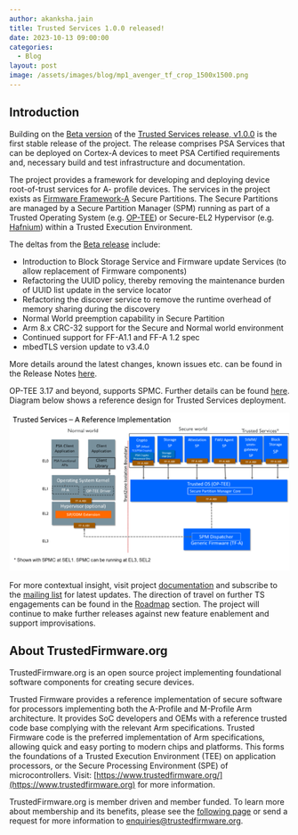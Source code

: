 ```yaml
---
author: akanksha.jain
title: Trusted Services 1.0.0 released!
date: 2023-10-13 09:00:00
categories:
  - Blog
layout: post
image: /assets/images/blog/mp1_avenger_tf_crop_1500x1500.png
---
```


Introduction
------------
Building on the [Beta version](https://www.trustedfirmware.org/blog/Trusted-Services-v1-0-0-beta/) of the [Trusted Services release, v1.0.0](https://git.trustedfirmware.org/TS/trusted-services.git/tag/?h=v1.0.0) is the first stable release of the
project. The release comprises PSA Services that can be deployed on Cortex-A devices to meet PSA
Certified requirements and, necessary build and test infrastructure and documentation.

The project provides a framework for developing and deploying device root-of-trust services for A-
profile devices. The services in the project exists as [Firmware Framework-A](https://developer.arm.com/documentation/den0077/latest) Secure Partitions. The
Secure Partitions are managed by a Secure Partition Manager (SPM) running as part of a Trusted
Operating System (e.g. [OP-TEE](https://www.trustedfirmware.org/projects/op-tee/)) or Secure-EL2 Hypervisor (e.g. [Hafnium](https://www.trustedfirmware.org/projects/hafnium/)) within a Trusted Execution
Environment.

The deltas from the [Beta release](https://git.trustedfirmware.org/TS/trusted-services.git/tag/?h=v1.0.0-beta) include:
* Introduction to Block Storage Service and Firmware update Services (to allow replacement of
Firmware components)
* Refactoring the UUID policy, thereby removing the maintenance burden of UUID list update in
the service locator
* Refactoring the discover service to remove the runtime overhead of memory sharing during the
discovery
* Normal World preemption capability in Secure Partition
* Arm 8.x CRC-32 support for the Secure and Normal world environment
* Continued support for FF-A1.1 and FF-A 1.2 spec
* mbedTLS version update to v3.4.0

More details around the latest changes, known issues etc. can be found in the Release Notes [here](https://trusted-services.readthedocs.io/en/v1.0.0/project/change-log.html).

OP-TEE 3.17 and beyond, supports SPMC. Further details can be found [here](https://developer.trustedfirmware.org/w/trusted-services/op-tee-spmc/). Diagram below shows a reference design for Trusted Services deployment.

![Reference Implementation](/assets/images/blog/ts-reference-implementation.png)

For more contextual insight, visit project [documentation](https://trusted-services.readthedocs.io/en/latest/) and subscribe to the [mailing list](https://lists.trustedfirmware.org/mailman3/lists/trusted-services.lists.trustedfirmware.org/) for latest
updates. The direction of travel on further TS engagements can be found in the [Roadmap](https://developer.trustedfirmware.org/w/trusted-services/roadmap/) section. The
project will continue to make further releases against new feature enablement and support
improvisations.

About TrustedFirmware.org
----------
TrustedFirmware.org is an open source project implementing foundational software components for creating secure devices. 

Trusted Firmware provides a reference implementation of secure software for processors implementing both the A-Profile and M-Profile Arm architecture. It provides SoC developers and OEMs with a reference trusted code base complying with the relevant Arm specifications. Trusted Firmware code is the preferred implementation of Arm specifications, allowing quick and easy porting to modern chips and platforms. This forms the foundations of a Trusted Execution Environment (TEE) on application processors, or the Secure Processing Environment (SPE) of microcontrollers. Visit: [https://www.trustedfirmware.org/](https://www.trustedfirmware.org) for more information.

TrustedFirmware.org is member driven and member funded. To learn more about membership and its benefits, please see the [following page](https://www.trustedfirmware.org/about) or send a request for more information to [enquiries@trustedfirmware.org](mailto:enquiries@trustedfirmware.org).
